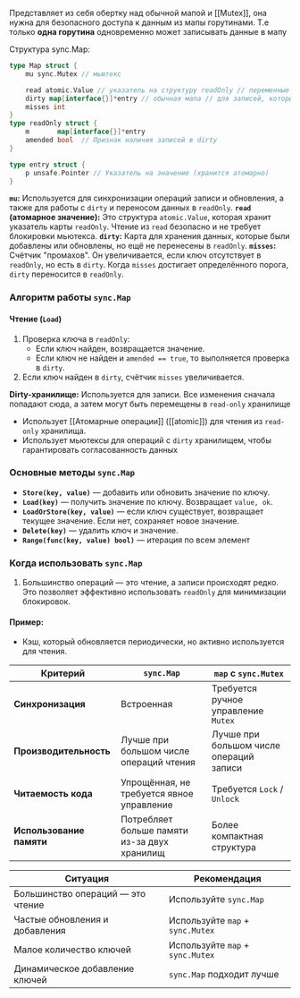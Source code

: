 
Представляет из себя обертку над обычной мапой и [[Mutex]], она нужна для безопасного доступа к данным из мапы горутинами. Т.е только **одна горутина** одновременно может записывать данные в мапу

Структура sync.Map:
```go
type Map struct {
	mu sync.Mutex // мьютекс 

	read atomic.Value // указатель на структуру readOnly // переменные которые можно обновить без мьютекса (быстрое чтение без блокировок)
	dirty map[interface{}]*entry // обычная мапа // для записей, которые были изменены , но ещё не перенесены в `readOnly`.
	misses int
}
type readOnly struct {
	m       map[interface{}]*entry
	amended bool  // Признак наличия записей в dirty
}

type entry struct {
	p unsafe.Pointer // Указатель на значение (хранится атомарно)
}
```

**`mu`:** Используется для синхронизации операций записи и обновления, а также для работы с `dirty` и переносом данных в `readOnly`.
**`read` (атомарное значение):** Это структура `atomic.Value`, которая хранит указатель карты `readOnly`. Чтение из `read` безопасно и не требует блокировки мьютекса.
**`dirty`:** Карта для хранения данных, которые были добавлены или обновлены, но ещё не перенесены в `readOnly`.
**`misses`:** Счётчик "промахов". Он увеличивается, если ключ отсутствует в `readOnly`, но есть в `dirty`. Когда `misses` достигает определённого порога, `dirty` переносится в `readOnly`.

### **Алгоритм работы `sync.Map`**
#### Чтение (`Load`)
1. Проверка ключа в `readOnly`:
    - Если ключ найден, возвращается значение.
    - Если ключ не найден и `amended == true`, то выполняется проверка в `dirty`.
2. Если ключ найден в `dirty`, счётчик `misses` увеличивается.


**Dirty-хранилище:** Используется для записи. Все изменения сначала попадают сюда, а затем могут быть перемещены в `read-only` хранилище

- Использует [[Атомарные операции]] ([[atomic]]) для чтения из `read-only` хранилища.
- Использует мьютексы для операций с `dirty` хранилищем, чтобы гарантировать согласованность данных



### Основные методы `sync.Map`

- **`Store(key, value)`** — добавить или обновить значение по ключу.
- **`Load(key)`** — получить значение по ключу. Возвращает `value, ok`.
- **`LoadOrStore(key, value)`** — если ключ существует, возвращает текущее значение. Если нет, сохраняет новое значение.
- **`Delete(key)`** — удалить ключ и значение.
- **`Range(func(key, value) bool)`** — итерация по всем элемент


### Когда использовать `sync.Map`

1. Большинство операций — это чтение, а записи происходят редко. Это позволяет эффективно использовать `readOnly` для минимизации блокировок.
#### Пример:
- Кэш, который обновляется периодически, но активно используется для чтения.

| Критерий                 | **`sync.Map`**                               | **`map` с `sync.Mutex`**                |
| ------------------------ | -------------------------------------------- | --------------------------------------- |
| **Синхронизация**        | Встроенная                                   | Требуется ручное управление `Mutex`     |
| **Производительность**   | Лучше при большом числе операций чтения      | Лучше при большом числе операций записи |
| **Читаемость кода**      | Упрощённая, не требуется явное управление    | Требуется `Lock` / `Unlock`             |
| **Использование памяти** | Потребляет больше памяти из-за двух хранилищ | Более компактная структура              |

| **Ситуация**                      | **Рекомендация**                 |
| --------------------------------- | -------------------------------- |
| Большинство операций — это чтение | Используйте `sync.Map`           |
| Частые обновления и добавления    | Используйте `map` + `sync.Mutex` |
| Малое количество ключей           | Используйте `map` + `sync.Mutex` |
| Динамическое добавление ключей    | `sync.Map` подходит лучше        |
